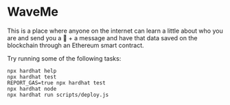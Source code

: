 # WaveMe

This is a place where anyone on the internet can learn a little about who you are and send you a 👋 + a message and have that data saved on the blockchain through an Ethereum smart contract.

Try running some of the following tasks:

```shell
npx hardhat help
npx hardhat test
REPORT_GAS=true npx hardhat test
npx hardhat node
npx hardhat run scripts/deploy.js
```

